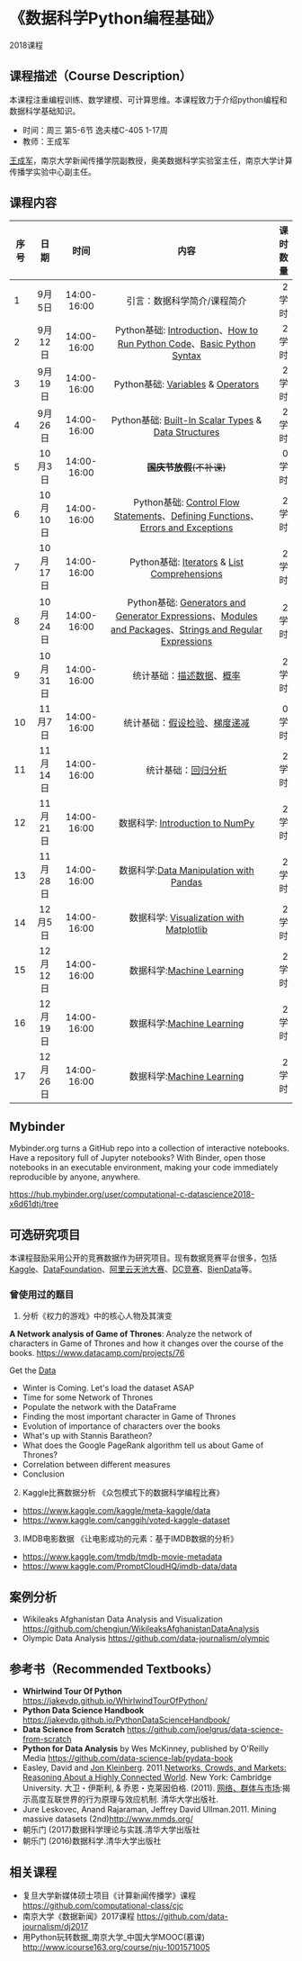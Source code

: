 # 《数据科学Python编程基础》

2018课程


## 课程描述（Course Description）

本课程注重编程训练、数学建模、可计算思维。本课程致力于介绍python编程和数据科学基础知识。

- 时间：周三 第5-6节 逸夫楼C-405 1-17周
- 教师：王成军

[王成军](http://chengjun.github.io)，南京大学新闻传播学院副教授，奥美数据科学实验室主任，南京大学计算传播学实验中心副主任。

## 课程内容



| 序号          |  日期         |    时间   |内容        | 课时数量   |
| -------------|:-------------:|:-------------:|:-------------:|-----:|
| 1 | 9月5日 | 14:00-16:00 | 引言：数据科学简介/课程简介 | 2学时
| 2 | 9月12日 | 14:00-16:00 | Python基础: [Introduction](/PythonTour/00-Introduction.ipynb)、[How to Run Python Code](/PythonTour/01-How-to-Run-Python-Code.ipynb)、[Basic Python Syntax](/PythonTour/02-Basic-Python-Syntax.ipynb)| 2学时|
| 3 | 9月19日 | 14:00-16:00 |  Python基础: [ Variables](/PythonTour/03-Semantics-Variables.ipynb) & [Operators](/PythonTour/04-Semantics-Operators.ipynb) |2学时|
| 4 | 9月26日 | 14:00-16:00 | Python基础: [Built-In Scalar Types](/PythonTour/05-Built-in-Scalar-Types.ipynb) & [Data Structures](/PythonTour/06-Built-in-Data-Structures.ipynb) | 2学时|
| 5 | 10月3日 | 14:00-16:00 | <del>**国庆节放假**(不补课)</del> | 0学时|
| 6 | 10月10日| 14:00-16:00 | Python基础: [Control Flow Statements](/PythonTour/07-Control-Flow-Statements.ipynb)、[Defining Functions](/PythonTour/08-Defining-Functions.ipynb)、[Errors and Exceptions](/PythonTour/09-Errors-and-Exceptions.ipynb)| 2学时|
| 7 | 10月17日 | 14:00-16:00 | Python基础: [Iterators](/PythonTour/10-Iterators.ipynb) & [List Comprehensions](/PythonTour/11-List-Comprehensions.ipynb)| 2学时|
| 8 | 10月24日 | 14:00-16:00 | Python基础: [Generators and Generator Expressions](/PythonTour/12-Generators.ipynb)、[Modules and Packages](/PythonTour/13-Modules-and-Packages.ipynb)、[Strings and Regular Expressions](/PythonTour/14-Strings-and-Regular-Expressions.ipynb)| 2学时|
| 9 | 10月31日 | 14:00-16:00 | 统计基础：[描述数据](/data-science-from-scratch/code-python3/5.statistics.ipynb)、[概率](data-science-from-scratch/code-python3/6.probability.ipynb) | 2学时|
| 10 | 11月7日 |  14:00-16:00  | 统计基础：[假设检验](/data-science-from-scratch/code-python3/7.hypothesis_inference.ipynb)、[梯度递减](/data-science-from-scratch/code-python3/8.gradient_descent.ipynb) |0学时|
| 11 | 11月14日 | 14:00-16:00 | 统计基础：[回归分析](/data-science-from-scratch/code-python3/14.regression.ipynb)| 2学时
| 12 | 11月21日 | 14:00-16:00 | 数据科学: [Introduction to NumPy](/PythonDataScience/notebooks/02.00-Introduction-to-NumPy.ipynb)| 2学时|
| 13| 11月28日 | 14:00-16:00 |  数据科学:[Data Manipulation with Pandas](/PythonDataScience/notebooks/03.00-Introduction-to-Pandas.ipynb) | 2学时|
| 14 | 12月5日 | 14:00-16:00 | 数据科学: [Visualization with Matplotlib](/PythonDataScience/notebooks/04.00-Introduction-To-Matplotlib.ipynb) | 2学时|
| 15 | 12月12日| 14:00-16:00 |数据科学:[Machine Learning](/PythonDataScience/notebooks/05.00-Machine-Learning.ipynb)| 2学时|
| 16 | 12月19日 | 14:00-16:00 | 数据科学:[Machine Learning](/PythonDataScience/notebooks/05.00-Machine-Learning.ipynb)| 2学时|
| 17 | 12月26日 | 14:00-16:00 | 数据科学:[Machine Learning](/PythonDataScience/notebooks/05.00-Machine-Learning.ipynb)| 2学时|


## Mybinder
Mybinder.org turns a GitHub repo into a collection of interactive notebooks. Have a repository full of Jupyter notebooks? With Binder, open those notebooks in an executable environment, making your code immediately reproducible by anyone, anywhere.

https://hub.mybinder.org/user/computational-c-datascience2018-x6d61dtj/tree

## 可选研究项目

本课程鼓励采用公开的竞赛数据作为研究项目。现有数据竞赛平台很多，包括[Kaggle](https://www.kaggle.com/)、[DataFoundation](https://www.datafoundation.org/)、[阿里云天池大赛](https://tianchi.aliyun.com/)、[DC竞赛](http://www.dcjingsai.com/static_page/cmpList.html)、[BienData](https://www.biendata.com/)等。

### 曾使用过的题目

1. 分析《权力的游戏》中的核心人物及其演变

**A Network analysis of Game of Thrones**: Analyze the network of characters in Game of Thrones and how it changes over the course of the books. https://www.datacamp.com/projects/76

Get the [Data](https://github.com/computational-class/asoiaf)

* Winter is Coming. Let's load the dataset ASAP
* Time for some Network of Thrones
* Populate the network with the DataFrame
* Finding the most important character in Game of Thrones
* Evolution of importance of characters over the books
* What's up with Stannis Baratheon?
* What does the Google PageRank algorithm tell us about Game of Thrones?
* Correlation between different measures
* Conclusion

2. Kaggle比赛数据分析 《众包模式下的数据科学编程比赛》

* https://www.kaggle.com/kaggle/meta-kaggle/data
* https://www.kaggle.com/canggih/voted-kaggle-dataset

3. IMDB电影数据 《让电影成功的元素：基于IMDB数据的分析》

* https://www.kaggle.com/tmdb/tmdb-movie-metadata
* https://www.kaggle.com/PromptCloudHQ/imdb-data/data

## 案例分析

- Wikileaks Afghanistan Data Analysis and Visualization https://github.com/chengjun/WikileaksAfghanistanDataAnalysis
- Olympic Data Analysis https://github.com/data-journalism/olympic


## 参考书（Recommended Textbooks）

- **Whirlwind Tour Of Python** https://jakevdp.github.io/WhirlwindTourOfPython/
- **Python Data Science Handbook** https://jakevdp.github.io/PythonDataScienceHandbook/
- **Data Science from Scratch** https://github.com/joelgrus/data-science-from-scratch
- **Python for Data Analysis** by Wes McKinney, published by O'Reilly Media https://github.com/data-science-lab/pydata-book
- Easley, David and [Jon Kleinberg](http://www.cs.cornell.edu/home/kleinber/). 2011.[Networks, Crowds, and Markets: Reasoning About a Highly Connected World](http://www.cs.cornell.edu/home/kleinber/networks-book/). New York: Cambridge University. 大卫・伊斯利, & 乔恩・克莱因伯格. (2011). [网络、群体与市场](https://www.baidu.com/s?wd=%E7%BD%91%E7%BB%9C%E3%80%81%E7%BE%A4%E4%BD%93%E4%B8%8E%E5%B8%82%E5%9C%BA):揭示高度互联世界的行为原理与效应机制. 清华大学出版社.
- Jure Leskovec, Anand Rajaraman, Jeffrey David Ullman.2011. Mining massive datasets (2nd)http://www.mmds.org/
- 朝乐门 (2017)数据科学理论与实践.清华大学出版社
- 朝乐门 (2016)数据科学.清华大学出版社



## 相关课程

- 复旦大学新媒体硕士项目《计算新闻传播学》课程  https://github.com/computational-class/cjc
- 南京大学《数据新闻》2017课程 https://github.com/data-journalism/dj2017
- 用Python玩转数据_南京大学_中国大学MOOC(慕课) http://www.icourse163.org/course/nju-1001571005
